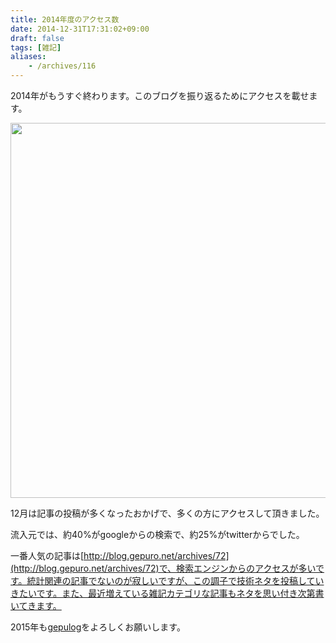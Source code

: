 ```yaml
---
title: 2014年度のアクセス数
date: 2014-12-31T17:31:02+09:00
draft: false
tags: [雑記]
aliases:
    - /archives/116
---
```


2014年がもうすぐ終わります。このブログを振り返るためにアクセスを載せます。

<img  src="https://www.dropbox.com/s/50qth844u8arhqh/2014access.JPG?dl=1" width="600">

12月は記事の投稿が多くなったおかげで、多くの方にアクセスして頂きました。
流入元では、約40%がgoogleからの検索で、約25%がtwitterからでした。

一番人気の記事は[http://blog.gepuro.net/archives/72](http://blog.gepuro.net/archives/72)で、検索エンジンからのアクセスが多いです。統計関連の記事でないのが寂しいですが、この調子で技術ネタを投稿していきたいです。また、最近増えている雑記カテゴリな記事もネタを思い付き次第書いてきます。

2015年も[gepulog](http://blog.gepuro.net)をよろしくお願いします。

